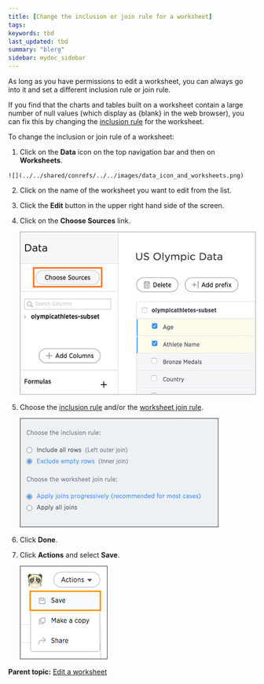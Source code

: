 ```yaml
---
title: [Change the inclusion or join rule for a worksheet]
tags: 
keywords: tbd
last_updated: tbd
summary: "blerg"
sidebar: mydoc_sidebar
---
```

As long as you have permissions to edit a worksheet, you can always go into it and set a different inclusion rule or join rule.

If you find that the charts and tables built on a worksheet contain a large number of null values (which display as \{blank\} in the web browser), you can fix this by changing the [inclusion rule](about_inclusion_rule.html#) for the worksheet.

To change the inclusion or join rule of a worksheet:

1.   Click on the **Data** icon on the top navigation bar and then on **Worksheets**.

    ![](../../shared/conrefs/../../images/data_icon_and_worksheets.png)

2.   Click on the name of the worksheet you want to edit from the list.
3.   Click the **Edit** button in the upper right hand side of the screen.
4.  Click on the **Choose Sources** link.

    ![](../../shared/conrefs/../../images/worksheet_add_sources_link.png)

5.   Choose the [inclusion rule](about_inclusion_rule.html#) and/or the [worksheet join rule](progressive_joins.html#).

     ![](../../images/worksheet_join_incusion_rule.png "The worksheet join rule and inclusion rule")

6.   Click **Done**.
7.  Click **Actions** and select **Save**.

    ![](../../shared/conrefs/../../images/action_save_worksheet.png "Save a worksheet")


**Parent topic:** [Edit a worksheet](../../admin/worksheets/edit_worksheet.html)
